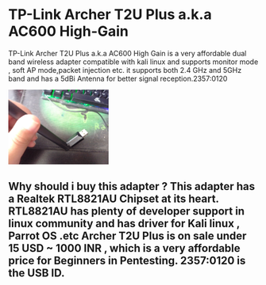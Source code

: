 # TP-Link Archer T2U Plus a.k.a AC600 High-Gain

TP-Link Archer T2U Plus a.k.a AC600 High Gain is a very affordable dual band wireless adapter compatible with kali linux and supports monitor mode , soft AP mode,packet injection etc. it supports both 2.4 GHz and 5GHz band and has a 5dBi Antenna for better signal reception.2357:0120

<img src="https://github.com/MorphyKutay/archer-t2u-plus-linux-sh/blob/main/s.jpg" alt="Retail Box" width="40%" height="40%">

## Why should i buy this adapter ? This adapter has a **Realtek RTL8821AU Chipset** at its heart. RTL8821AU has plenty of developer support in linux community and has driver for Kali linux , Parrot OS .etc Archer T2U Plus is on sale **under 15 USD ~ 1000 INR** , which is a very affordable price for Beginners in Pentesting. 2357:0120 is the USB ID.
